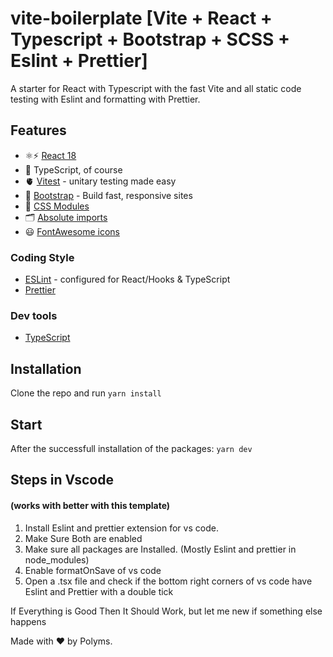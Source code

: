 # vite-boilerplate [Vite + React + Typescript + Bootstrap + SCSS + Eslint + Prettier]

A starter for React with Typescript with the fast Vite and all static code testing with Eslint and formatting with Prettier.

## Features

- ⚛️⚡️ [React 18](https://reactjs.org/)
- 🦾 TypeScript, of course
- 🫀 [Vitest](https://vitest.dev/) - unitary testing made easy
- 🎨 [Bootstrap](https://getbootstrap.com/) - Build fast, responsive sites
- 👑 [CSS Modules](https://github.com/css-modules/css-modules)
- 🗂 [Absolute imports](https://github.com/vitejs/vite/issues/88#issuecomment-762415200)
- 😃 [FontAwesome icons](https://fontawesome.com/search?m=free)

### Coding Style

- [ESLint](https://eslint.org/) - configured for React/Hooks & TypeScript
- [Prettier](https://prettier.io/)

### Dev tools

- [TypeScript](https://www.typescriptlang.org/)

## Installation

Clone the repo and run `yarn install`

## Start

After the successfull installation of the packages: `yarn dev`

## Steps in Vscode

#### (works with better with this template)

1. Install Eslint and prettier extension for vs code.
2. Make Sure Both are enabled
3. Make sure all packages are Installed. (Mostly Eslint and prettier in node_modules)
4. Enable formatOnSave of vs code
5. Open a .tsx file and check if the bottom right corners of vs code have Eslint and Prettier with a double tick

If Everything is Good Then It Should Work, but let me new if something else happens

Made with ❤️ by Polyms.
